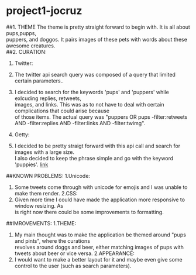 # project1-jocruz
##1. THEME
    The theme is pretty straight forward to begin with. It is all about pups,pupps,  
    puppers, and doggos. It pairs images of these pets with words about these awesome creatures.  
##2. CURATION:
1. Twitter:
  1. The twitter api search query was composed of a query that limited certain parameters..
  2. I decided to search for the keywords 'pups' and 'puppers' while exlcuding replies, retweets,  
    images, and links. This was as to not have to deal with certain complications that could arise because  
    of those items. The actual query was "puppers OR pups -filter:retweets AND -filter:replies AND -filter:links AND -filter:twimg".

2. Getty:
  1. I decided to be pretty straigt forward with this api call and search for images with a large size.  
     I also decided to keep the phrase simple and go with the keyword 'puppies'. 
     <a href = "https://api.gettyimages.com:443/v3/search/fields=comp&license_models=royaltyfree&minimum_size=large&sort_order=best_match&phrase=puppies"> link</a>

##KNOWN PROBLEMS:
1.Unicode:
  1. Some tweets come through with unicode for emojis and I was unable to make them render. 
2.CSS:
  1. Given more time I could have made the application more responsive to window resizing. As  
     is right now there could be some improvements to formatting.


##IMROVEMENTS:
1.THEME:
  1. My main thought was to make the application be themed around "pups and pints", where the curations  
 revolves around doggs and beer, either matching images of pups with tweets about beer or vice versa.
2.APPEARANCE:
  1. I would want to make a better layout for it and maybe even give some control to the user (such as search parameters).





